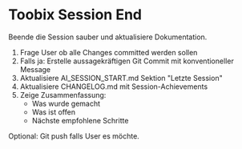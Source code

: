 # Toobix Session End

Beende die Session sauber und aktualisiere Dokumentation.

1. Frage User ob alle Changes committed werden sollen
2. Falls ja: Erstelle aussagekräftigen Git Commit mit konventioneller Message
3. Aktualisiere AI_SESSION_START.md Sektion "Letzte Session"
4. Aktualisiere CHANGELOG.md mit Session-Achievements
5. Zeige Zusammenfassung:
   - Was wurde gemacht
   - Was ist offen
   - Nächste empfohlene Schritte

Optional: Git push falls User es möchte.
